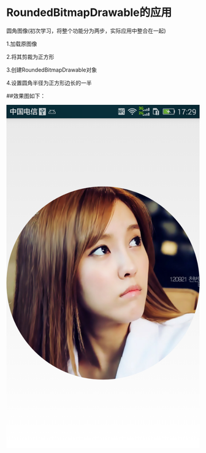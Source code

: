 # RoundedBitmapDrawable的应用

圆角图像(初次学习，将整个功能分为两步，实际应用中整合在一起)

1.加载原图像

2.将其剪裁为正方形

3.创建RoundedBitmapDrawable对象

4.设置圆角半径为正方形边长的一半

##效果图如下：

![image](https://github.com/scp504677840/RoundedBitmapDrawable/blob/master/res/drawable-hdpi/roundedbitmapdrawable.png)
